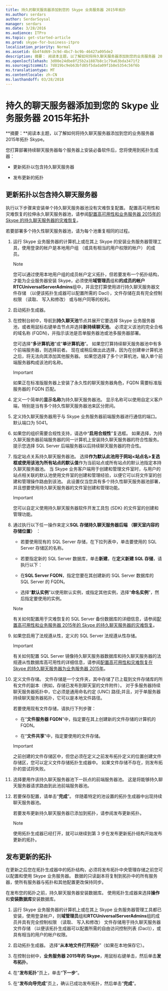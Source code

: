 ```yaml
---
title: 持久的聊天服务器添加到您的 Skype 业务服务器 2015年拓扑
ms.author: serdars
author: SerdarSoysal
manager: serdars
ms.date: 3/28/2016
ms.audience: ITPro
ms.topic: get-started-article
ms.prod: skype-for-business-itpro
localization_priority: Normal
ms.assetid: 6b4f4d69-3c9d-4bc7-bc9b-46427a095de2
description: 摘要： 阅读本主题，以了解如何将持久聊天服务器添加到您的业务服务器 2015年拓扑 Skype。
ms.openlocfilehash: 3d00e24dbe8f25b2a1887b8c1c79a63bda3471f2
ms.sourcegitcommit: 7d819bc9eb63bfd85f5dada09f1b8e5354c56f6b
ms.translationtype: MT
ms.contentlocale: zh-CN
ms.lasthandoff: 03/28/2018
---
```

# <a name="add-persistent-chat-server-to-your-skype-for-business-server-2015-topology"></a>持久的聊天服务器添加到您的 Skype 业务服务器 2015年拓扑
 
**摘要：**阅读本主题，以了解如何将持久聊天服务器添加到您的业务服务器 2015年拓扑 Skype。
  
您打算部署持续聊天服务器每个服务器上安装必备软件后，您将使用到拓扑生成器： 
  
- 更新拓扑以包含持久聊天服务器
    
- 发布更新的拓扑
    
## <a name="update-your-topology-to-include-persistent-chat-server"></a>更新拓扑以包含持久聊天服务器

执行以下步骤来安装单个持久聊天服务器池没有灾难恢复配置。 配置高可用性和灾难恢复的拉伸永久聊天服务器池，请参阅[配置高可用性和业务服务器 2015年的 Skype 的持久聊天服务器的灾难恢复](../../deploy/deploy-high-availability-and-disaster-recovery/configure-hadr-for-persistent-chat.md)。
  
若要部署多个持久性聊天服务器池，请为每个池重复相同的过程。
  
1. 运行 Skype 业务服务器的计算机上或在其上 Skype 的安装业务服务器管理工具，使用登录的帐户是本地用户组 （或具有相当的用户权限的帐户） 的成员。
    
    > [!NOTE]
    > 您可以通过使用本地用户组的成员帐户定义拓扑，但若要发布一个拓扑结构，才能为企业服务器安装 Skype，必须使用**域管理员**组和**的成员的帐户RTCUniversalServerAdmins**组中，并且您打算使用进行持久聊天服务器文件存储 （以便该拓扑生成器可以配置所需的 Dacl），文件存储在具有完全控制权限 （读取、 写入和修改） 或与帐户同等的权利。
  
2. 启动拓扑生成器。
    
3. 在控制台树中，导航到**持久聊天池**节点并展开它要选择 Skype 业务服务器池，或者用鼠标右键单击节点并选择**新持续聊天池**。 必须定义该池的完全合格的域名称 (FQDN)，并指示该池是否单服务器池或池多服务器部署。
    
    您可选择“**多计算机池**”或“**单计算机池**”。 如果您打算持续聊天服务器池中有多个前端服务器，则选择前者。 现在或稍后做出此选择，因为在创建单计算机池之后，将无法向其添加其他服务器。 如果您选择了多个计算机池，输入单个前端服务器构成该池的名称。
    
    > [!IMPORTANT]
    > 如果正在标准版服务器上安装了永久性的聊天服务器角色，FQDN 需要标准版服务器的 FQDN 匹配。 
  
4. 定义一个简单的**显示名称**为持久聊天服务器池。 显示名称可以使用自定义客户端，特别是当有多个持久性聊天服务器池来区分房间。
    
5. 定义持久聊天服务器用于与 Skype 业务服务器前端服务器进行通信的端口。 默认端口为 5041。
    
6. 如果您的组织需要合规性支持，请选中“**启用合规性**”复选框。 如果选择，为持久聊天服务器前端服务器的同一计算机上安装持久聊天服务器的符合性服务。 提示您选择 SQL Server 后端服务器以后持续聊天服务器的符合性。
    
7. 指定站点关系持久聊天服务器池。 选择**作为默认此池用于网站\<站点名\>**复选框或**使用该池为所有站点的默认值**作为当前站点或所有站点的默认池指定本持久聊天服务器池。 当 Skype 业务客户端用于创建和管理文件室时，与用户的站点相关联的默认池使用文件室的创建和管理经验，以便它可以将文件室的创建和管理操作路由到该池。 此设置仅当您具有多个持久性聊天服务器池部署，并且想要使用持久聊天服务器的文件室创建和管理功能。
    
    > [!IMPORTANT]
    > 您可以自定义使用持久聊天服务器软件开发工具包 (SDK) 的文件室的创建和管理功能。 
  
8. 通过执行以下任一操作来定义**SQL 存储持久聊天服务器后端 （聊天室内容的存储位置）** ：
    
   - 若要使用现有的 SQL Server 存储，在下拉列表中，单击要使用的 SQL Server 存储区的名称。
    
   - 若要指定新的 SQL Server 数据库，单击**新建**，在**定义新建 SQL 存储**，请执行以下：
    
   - 在**SQL Server FQDN**，指定您要在其创建新的 SQL Server 数据库的 SQL Server 的 FQDN。
    
   - 选择“**默认实例**”以使用默认实例，或指定其他实例，选择“**命名实例**”，然后指定要使用的实例。
    
    > [!NOTE]
    > 有关如何配置用于灾难恢复的 SQL Server 备份数据库的详细信息，请参阅[配置高可用性和业务服务器 2015年的 Skype 的持久聊天服务器的灾难恢复](../../deploy/deploy-high-availability-and-disaster-recovery/configure-hadr-for-persistent-chat.md)。 
  
9. 如果您启用了法规遵从性，定义的 SQL Server 法规遵从性存储。
    
    > [!IMPORTANT]
    > 有关如何配置 SQL Server 镜像持久聊天服务器数据库和持久聊天服务器的法规遵从性数据库高可用性的详细信息，请参阅[配置高可用性和灾难恢复在 Skype 的持久聊天服务器为业务服务器 2015年](../../deploy/deploy-high-availability-and-disaster-recovery/configure-hadr-for-persistent-chat.md)。 
  
10. 定义文件存储。 文件存储是一个文件夹，其中存储了已上载到文件存储库的所有文件的副本（例如，存储已发布到聊天室的文件附件）。 对于多服务器持续聊天服务器拓扑中，它必须是通用命名约定 (UNC) 路径;并且，对于单服务器持续聊天服务器拓扑，它可以是本地文件路径。
    
    若要使用现有文件存储，请执行下列步骤：
    
    - 在“**文件服务器 FQDN**”中，指定要在其上创建新的文件存储的计算机的 FQDN。
    
    - 在“**文件共享**”中，指定要使用的文件存储。
    
     > [!IMPORTANT]
     > 之前创建的文件存储区中，但您必须在定义之前发布拓扑定义的位置创建文件存储区，您可以定义文件存储拓扑生成器中。 如果文件存储不存在，则发布拓扑的尝试将失败。 
  
11. 选择要用作该持久聊天服务器池下一跃点的前端服务器池。 这是将能够持久聊天服务器请求路由到此池前端服务器池。
    
12. 若要保存配置，请单击“**完成**”。 伴随着特定的池设置的拓扑生成器中出现持续聊天服务器池。
    
    若要发布更新持久聊天服务器已添加到拓扑，请参阅发布更新拓扑。
    
    > [!NOTE]
    > 使用拓扑生成器已经打开，就可以继续到第 3 步在发布更新拓扑结构开始发布更新的拓扑。 
  
## <a name="publish-the-updated-topology"></a>发布更新的拓扑
<a name="BKMK_PublishTopology"> </a>

在更新之后您在拓扑生成器中的拓扑结构，必须将发布拓扑中央管理存储之前您可以配置和使用 Skype 业务服务器。 数据的只读副本将复制到拓扑中的所有服务器，使所有服务器与拓扑和其他配置更改保持同步。
  
在发布您的拓扑之前，持久聊天服务器安装数据库。 使用拓扑生成器来选择**操作**和**安装数据库**安装数据库。
  
1. 运行 Skype 业务服务器的计算机上或在其上 Skype 业务服务器管理工具都已安装，使用登录帐户，则**域管理员**组和**RTCUniversalServerAdmins**组的成员并具有完全控制权限 （读取、 写入和修改） 文件存储用于持久聊天服务器文件存储 （以便该拓扑生成器可以配置所需的自由访问控制列表 (Dacl)），或具有相当的用户的帐户权限。
    
2. 启动拓扑生成器。 选择“**从本地文件打开拓扑**”（如果在本地保存它）。
    
3. 在控制台树中，**业务服务器 2015年的 Skype**，用鼠标右键单击，然后单击**发布拓扑**。
    
4. 在“**发布拓扑**”页上，单击“**下一步**”。
    
5. 在“**发布向导完成**”页上，确认已成功发布拓扑，然后单击“**完成**”。
    

